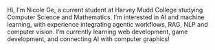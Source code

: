 Hi, I’m Nicole Ge, a current student at Harvey Mudd College studying Computer Science and Mathematics. I’m interested in AI and machine learning, with experience integrating agentic workflows, RAG, NLP and computer vision. I’m currently learning web development, game development, and connecting AI with computer graphics!


<!---
nicolege8/nicolege8 is a ✨ special ✨ repository because its `README.md` (this file) appears on your GitHub profile.
You can click the Preview link to take a look at your changes.
--->
